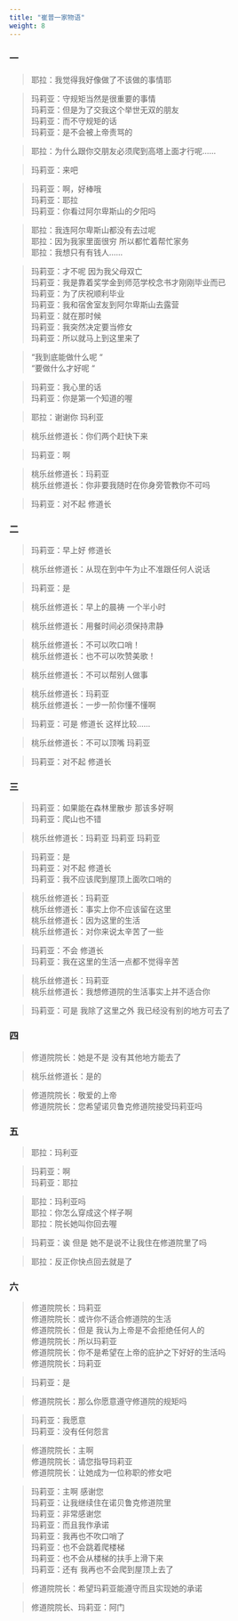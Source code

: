 ```yaml
---
title: "崔普一家物语"
weight: 8
--- 
```

### 一

> 耶拉：我觉得我好像做了不该做的事情耶  

> 玛莉亚：守规矩当然是很重要的事情  
> 玛莉亚：但是为了交我这个举世无双的朋友  
> 玛莉亚：而不守规矩的话  
> 玛莉亚：是不会被上帝责骂的  

> 耶拉：为什么跟你交朋友必须爬到高塔上面才行呢……  
 
> 玛莉亚：来吧

> 玛莉亚：啊，好棒哦   
> 玛莉亚：耶拉   
> 玛莉亚：你看过阿尔卑斯山的夕阳吗  

> 耶拉：我连阿尔卑斯山都没有去过呢  
> 耶拉：因为我家里面很穷 所以都忙着帮忙家务  
> 耶拉：我想只有有钱人……  

> 玛莉亚：才不呢 因为我父母双亡   
> 玛莉亚：我是靠着奖学金到师范学校念书才刚刚毕业而已  
> 玛莉亚：为了庆祝顺利毕业  
> 玛莉亚：我和宿舍室友到阿尔卑斯山去露营  
> 玛莉亚：就在那时候  
> 玛莉亚：我突然决定要当修女  
> 玛莉亚：所以就马上到这里来了  

> “我到底能做什么呢  “  
> “要做什么才好呢  “  

> 玛莉亚：我心里的话    
> 玛莉亚：你是第一个知道的喔    

> 耶拉：谢谢你 玛利亚  

> 桃乐丝修道长：你们两个赶快下来

> 玛莉亚：啊

> 桃乐丝修道长：玛莉亚  
> 桃乐丝修道长：你非要我随时在你身旁管教你不可吗  

> 玛莉亚：对不起 修道长

### 二

> 玛莉亚：早上好 修道长

> 桃乐丝修道长：从现在到中午为止不准跟任何人说话

> 玛莉亚：是

> 桃乐丝修道长：早上的晨祷 一个半小时

> 桃乐丝修道长：用餐时间必须保持肃静

> 桃乐丝修道长：不可以吹口哨！  
> 桃乐丝修道长：也不可以吹赞美歌！

> 桃乐丝修道长：不可以帮别人做事

> 桃乐丝修道长：玛莉亚  
> 桃乐丝修道长：一步一阶你懂不懂啊  

> 玛莉亚：可是 修道长 这样比较……

> 桃乐丝修道长：不可以顶嘴 玛莉亚

> 玛莉亚：对不起 修道长

### 三

> 玛莉亚：如果能在森林里散步 那该多好啊  
> 玛莉亚：爬山也不错  

> 桃乐丝修道长：玛莉亚 玛莉亚 玛莉亚

> 玛莉亚：是  
> 玛莉亚：对不起 修道长  
> 玛莉亚：我不应该爬到屋顶上面吹口哨的  

> 桃乐丝修道长：玛莉亚  
> 桃乐丝修道长：事实上你不应该留在这里  
> 桃乐丝修道长：因为这里的生活  
> 桃乐丝修道长：对你来说太辛苦了一些  

> 玛莉亚：不会 修道长  
> 玛莉亚：我在这里的生活一点都不觉得辛苦  

> 桃乐丝修道长：玛莉亚  
> 桃乐丝修道长：我想修道院的生活事实上并不适合你  

> 玛莉亚：可是 我除了这里之外 我已经没有别的地方可去了

### 四

> 修道院院长：她是不是 没有其他地方能去了

> 桃乐丝修道长：是的

> 修道院院长：敬爱的上帝  
> 修道院院长：您希望诺贝鲁克修道院接受玛莉亚吗  

### 五

> 耶拉：玛利亚   

> 玛莉亚：啊  
> 玛莉亚：耶拉  

> 耶拉：玛利亚吗   
> 耶拉：你怎么穿成这个样子啊  
> 耶拉：院长她叫你回去喔  

> 玛莉亚：诶 但是 她不是说不让我住在修道院里了吗

> 耶拉：反正你快点回去就是了 

### 六

> 修道院院长：玛莉亚  
> 修道院院长：或许你不适合修道院的生活  
> 修道院院长：但是 我认为上帝是不会拒绝任何人的  
> 修道院院长：所以玛莉亚  
> 修道院院长：你不是希望在上帝的庇护之下好好的生活吗  
> 修道院院长：玛莉亚  

> 玛莉亚：是

> 修道院院长：那么你愿意遵守修道院的规矩吗  

> 玛莉亚：我愿意  
> 玛莉亚：没有任何怨言  

> 修道院院长：主啊  
> 修道院院长：请您指导玛莉亚  
> 修道院院长：让她成为一位称职的修女吧  

> 玛莉亚：主啊 感谢您  
> 玛莉亚：让我继续住在诺贝鲁克修道院里  
> 玛莉亚：非常感谢您  
> 玛莉亚：而且我作承诺  
> 玛莉亚：我再也不吹口哨了  
> 玛莉亚：也不会跳着爬楼梯  
> 玛莉亚：也不会从楼梯的扶手上滑下来  
> 玛莉亚：还有 我再也不会爬到屋顶上去了  

> 修道院院长：希望玛莉亚能遵守而且实现她的承诺   

> 修道院院长、玛莉亚：阿门




















